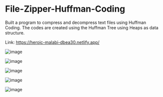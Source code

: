 # File-Zipper-Huffman-Coding
Built a program to compress and decompress text files using Huffman Coding. The codes are created using the Huffman Tree using Heaps as data structure.

Link: https://heroic-malabi-dbea30.netlify.app/

![image](https://user-images.githubusercontent.com/86829818/226204670-ac0fcc13-7c68-43c3-964b-03ebda51e52d.png)

![image](https://user-images.githubusercontent.com/86829818/226204789-cfe44928-58a4-49c2-bafe-e8a2611f403d.png)

![image](https://user-images.githubusercontent.com/86829818/226204801-33f164df-6413-4b91-95c2-33f2876ac34c.png)

![image](https://user-images.githubusercontent.com/86829818/226204824-f0821421-208f-47ba-bce8-e1c8acc8d6dc.png)

![image](https://user-images.githubusercontent.com/86829818/226204849-1327bf2c-a441-4d2c-addf-52417ab98644.png)
